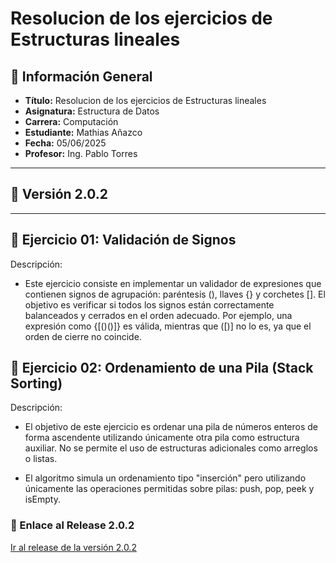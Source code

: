 # Resolucion de los ejercicios de Estructuras lineales

## 📌 Información General

- **Título:** Resolucion de los ejercicios de Estructuras lineales
- **Asignatura:** Estructura de Datos
- **Carrera:** Computación
- **Estudiante:** Mathias Añazco
- **Fecha:** 05/06/2025
- **Profesor:** Ing. Pablo Torres

---
## 📌 Versión 2.0.2

--- 

## 🧩 Ejercicio 01: Validación de Signos
Descripción:

- Este ejercicio consiste en implementar un validador de expresiones que contienen signos de agrupación: paréntesis (), llaves {} y corchetes [].
El objetivo es verificar si todos los signos están correctamente balanceados y cerrados en el orden adecuado. Por ejemplo, una expresión como {[()()]} es válida, mientras que ([)] no lo es, ya que el orden de cierre no coincide.

## 🧩 Ejercicio 02: Ordenamiento de una Pila (Stack Sorting)
Descripción:

- El objetivo de este ejercicio es ordenar una pila de números enteros de forma ascendente utilizando únicamente otra pila como estructura auxiliar. No se permite el uso de estructuras adicionales como arreglos o listas.

- El algoritmo simula un ordenamiento tipo "inserción" pero utilizando únicamente las operaciones permitidas sobre pilas: push, pop, peek y isEmpty.

### 🔗 Enlace al Release 2.0.2
[Ir al release de la versión 2.0.2](https://github.com/Mathias-Anazco/icc-est-u2-EstructurasLineales/releases/tag/2.0.2)